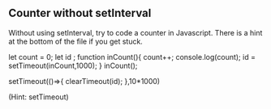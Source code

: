 ## Counter without setInterval

Without using setInterval, try to code a counter in Javascript. There is a hint at the bottom of the file if you get stuck.

let count = 0;
let id ;
function inCount(){
  count++;
  console.log(count);
  id = setTimeout(inCount,1000);
}
inCount();

setTimeout(()=>{
  clearTimeout(id);
},10*1000)

























































(Hint: setTimeout)